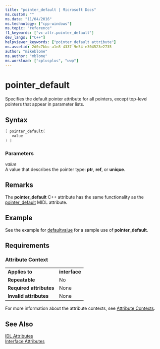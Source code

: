 ```yaml
---
title: "pointer_default | Microsoft Docs"
ms.custom: ""
ms.date: "11/04/2016"
ms.technology: ["cpp-windows"]
ms.topic: "reference"
f1_keywords: ["vc-attr.pointer_default"]
dev_langs: ["C++"]
helpviewer_keywords: ["pointer_default attribute"]
ms.assetid: 2d0c7bbc-a1e8-4337-9e54-e304523e2735
author: "mikeblome"
ms.author: "mblome"
ms.workload: ["cplusplus", "uwp"]
---
```

# pointer_default

Specifies the default pointer attribute for all pointers, except top-level pointers that appear in parameter lists.

## Syntax

```cpp
[ pointer_default(
   value
) ]
```

### Parameters

*value*  
A value that describes the pointer type: **ptr**, **ref**, or **unique**.

## Remarks

The **pointer_default** C++ attribute has the same functionality as the [pointer_default](/windows/desktop/Midl/pointer-default) MIDL attribute.

## Example

See the example for [defaultvalue](../windows/defaultvalue.md) for a sample use of **pointer_default**.

## Requirements

### Attribute Context

|||
|-|-|
|**Applies to**|**interface**|
|**Repeatable**|No|
|**Required attributes**|None|
|**Invalid attributes**|None|

For more information about the attribute contexts, see [Attribute Contexts](../windows/attribute-contexts.md).

## See Also

[IDL Attributes](../windows/idl-attributes.md)  
[Interface Attributes](../windows/interface-attributes.md)  